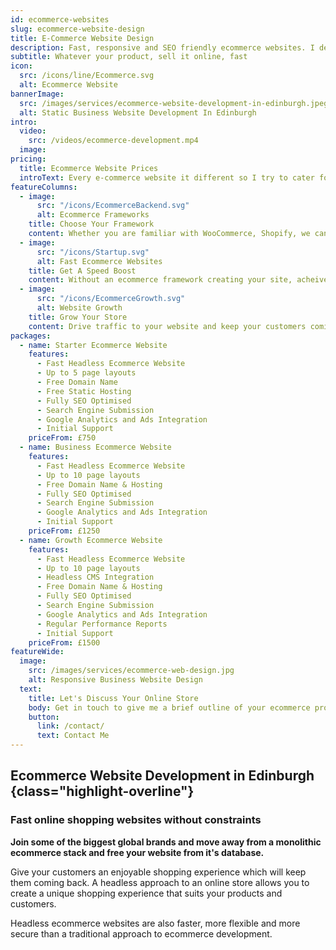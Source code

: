 ```yaml
---
id: ecommerce-websites
slug: ecommerce-website-design
title: E-Commerce Website Design
description: Fast, responsive and SEO friendly ecommerce websites. I design and develop custom ecommerce websites for businesses of all sizes.
subtitle: Whatever your product, sell it online, fast
icon:
  src: /icons/line/Ecommerce.svg
  alt: Ecommerce Website
bannerImage:
  src: /images/services/ecommerce-website-development-in-edinburgh.jpeg
  alt: Static Business Website Development In Edinburgh
intro:
  video:
    src: /videos/ecommerce-development.mp4
  image:
pricing:
  title: Ecommerce Website Prices
  introText: Every e-commerce website it different so I try to cater for all online shops of all sizes.
featureColumns:
  - image:
      src: "/icons/EcommerceBackend.svg"
      alt: Ecommerce Frameworks
    title: Choose Your Framework
    content: Whether you are familiar with WooCommerce, Shopify, we can hook into any ecommerce backend service you like.
  - image:
      src: "/icons/Startup.svg"
      alt: Fast Ecommerce Websites
    title: Get A Speed Boost
    content: Without an ecommerce framework creating your site, acheive a speed boost which will delight your customers.
  - image:
      src: "/icons/EcommerceGrowth.svg"
      alt: Website Growth
    title: Grow Your Store
    content: Drive traffic to your website and keep your customers coming back again and again.
packages:
  - name: Starter Ecommerce Website
    features:
      - Fast Headless Ecommerce Website
      - Up to 5 page layouts
      - Free Domain Name
      - Free Static Hosting
      - Fully SEO Optimised
      - Search Engine Submission
      - Google Analytics and Ads Integration
      - Initial Support
    priceFrom: £750
  - name: Business Ecommerce Website
    features:
      - Fast Headless Ecommerce Website
      - Up to 10 page layouts
      - Free Domain Name & Hosting
      - Fully SEO Optimised
      - Search Engine Submission
      - Google Analytics and Ads Integration
      - Initial Support
    priceFrom: £1250
  - name: Growth Ecommerce Website
    features:
      - Fast Headless Ecommerce Website
      - Up to 10 page layouts
      - Headless CMS Integration
      - Free Domain Name & Hosting
      - Fully SEO Optimised
      - Search Engine Submission
      - Google Analytics and Ads Integration
      - Regular Performance Reports
      - Initial Support
    priceFrom: £1500
featureWide:
  image:
    src: /images/services/ecommerce-web-design.jpg
    alt: Responsive Business Website Design
  text:
    title: Let's Discuss Your Online Store
    body: Get in touch to give me a brief outline of your ecommerce project and we can schedule in a chat to discuss what the best, most cost effective option is for you.
    button:
      link: /contact/
      text: Contact Me
---
```


## Ecommerce Website Development in Edinburgh {class="highlight-overline"}

### Fast online shopping websites without constraints

**Join some of the biggest global brands and move away from a monolithic ecommerce stack and free your website from it's database.**

Give your customers an enjoyable shopping experience which will keep them coming back. A headless approach to an online store allows you to create a unique shopping experience that suits your products and customers.

Headless ecommerce websites are also faster, more flexible and more secure than a traditional approach to ecommerce development.
